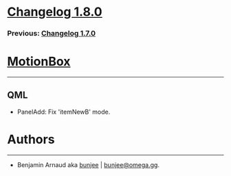 # [Changelog 1.8.0](http://omega.gg/MotionBox/changes/1.8.0.html)

### Previous: [Changelog 1.7.0](1.7.0.html)

# [MotionBox](http://omega.gg/MotionBox)
---

## QML

- PanelAdd: Fix 'itemNewB' mode.


# Authors
---

- Benjamin Arnaud aka [bunjee](http://bunjee.me) | <bunjee@omega.gg>.

